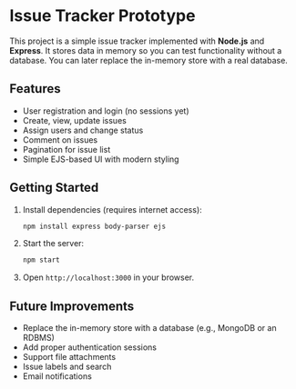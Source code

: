 # Issue Tracker Prototype

This project is a simple issue tracker implemented with **Node.js** and **Express**. It stores data in memory so you can test functionality without a database. You can later replace the in-memory store with a real database.

## Features

- User registration and login (no sessions yet)
- Create, view, update issues
- Assign users and change status
- Comment on issues
- Pagination for issue list
- Simple EJS-based UI with modern styling

## Getting Started

1. Install dependencies (requires internet access):
   ```bash
   npm install express body-parser ejs
   ```
2. Start the server:
   ```bash
   npm start
   ```
3. Open `http://localhost:3000` in your browser.

## Future Improvements

- Replace the in-memory store with a database (e.g., MongoDB or an RDBMS)
- Add proper authentication sessions
- Support file attachments
- Issue labels and search
- Email notifications

